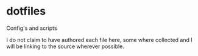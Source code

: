 dotfiles
========

Config's and scripts

I do not claim to have authored each file here, some where collected and I will be linking to the source wherever possible. 
